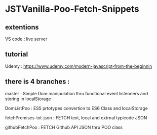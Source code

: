 # JSTVanilla-Poo-Fetch-Snippets
## extentions
VS code : live server 
## tutorial
Udemy : https://www.udemy.com/modern-javascript-from-the-beginnin
## there is 4 branches : 

  master : Simple Dom manipulation thru functional event listenners and storing in localStorage

  DomListPoo : ES5 prtotypes convertion to ES6 Class and localStorage
  
  fetchPromises-txt-json : FETCH text, local and extrnal typicode JSON
  
  githubFetchPoo : FETCH Github API JSON thru POO class
